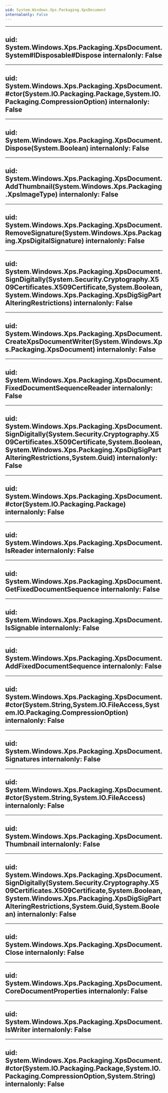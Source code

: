 ```yaml
---
uid: System.Windows.Xps.Packaging.XpsDocument
internalonly: False
---
```


---
uid: System.Windows.Xps.Packaging.XpsDocument.System#IDisposable#Dispose
internalonly: False
---

---
uid: System.Windows.Xps.Packaging.XpsDocument.#ctor(System.IO.Packaging.Package,System.IO.Packaging.CompressionOption)
internalonly: False
---

---
uid: System.Windows.Xps.Packaging.XpsDocument.Dispose(System.Boolean)
internalonly: False
---

---
uid: System.Windows.Xps.Packaging.XpsDocument.AddThumbnail(System.Windows.Xps.Packaging.XpsImageType)
internalonly: False
---

---
uid: System.Windows.Xps.Packaging.XpsDocument.RemoveSignature(System.Windows.Xps.Packaging.XpsDigitalSignature)
internalonly: False
---

---
uid: System.Windows.Xps.Packaging.XpsDocument.SignDigitally(System.Security.Cryptography.X509Certificates.X509Certificate,System.Boolean,System.Windows.Xps.Packaging.XpsDigSigPartAlteringRestrictions)
internalonly: False
---

---
uid: System.Windows.Xps.Packaging.XpsDocument.CreateXpsDocumentWriter(System.Windows.Xps.Packaging.XpsDocument)
internalonly: False
---

---
uid: System.Windows.Xps.Packaging.XpsDocument.FixedDocumentSequenceReader
internalonly: False
---

---
uid: System.Windows.Xps.Packaging.XpsDocument.SignDigitally(System.Security.Cryptography.X509Certificates.X509Certificate,System.Boolean,System.Windows.Xps.Packaging.XpsDigSigPartAlteringRestrictions,System.Guid)
internalonly: False
---

---
uid: System.Windows.Xps.Packaging.XpsDocument.#ctor(System.IO.Packaging.Package)
internalonly: False
---

---
uid: System.Windows.Xps.Packaging.XpsDocument.IsReader
internalonly: False
---

---
uid: System.Windows.Xps.Packaging.XpsDocument.GetFixedDocumentSequence
internalonly: False
---

---
uid: System.Windows.Xps.Packaging.XpsDocument.IsSignable
internalonly: False
---

---
uid: System.Windows.Xps.Packaging.XpsDocument.AddFixedDocumentSequence
internalonly: False
---

---
uid: System.Windows.Xps.Packaging.XpsDocument.#ctor(System.String,System.IO.FileAccess,System.IO.Packaging.CompressionOption)
internalonly: False
---

---
uid: System.Windows.Xps.Packaging.XpsDocument.Signatures
internalonly: False
---

---
uid: System.Windows.Xps.Packaging.XpsDocument.#ctor(System.String,System.IO.FileAccess)
internalonly: False
---

---
uid: System.Windows.Xps.Packaging.XpsDocument.Thumbnail
internalonly: False
---

---
uid: System.Windows.Xps.Packaging.XpsDocument.SignDigitally(System.Security.Cryptography.X509Certificates.X509Certificate,System.Boolean,System.Windows.Xps.Packaging.XpsDigSigPartAlteringRestrictions,System.Guid,System.Boolean)
internalonly: False
---

---
uid: System.Windows.Xps.Packaging.XpsDocument.Close
internalonly: False
---

---
uid: System.Windows.Xps.Packaging.XpsDocument.CoreDocumentProperties
internalonly: False
---

---
uid: System.Windows.Xps.Packaging.XpsDocument.IsWriter
internalonly: False
---

---
uid: System.Windows.Xps.Packaging.XpsDocument.#ctor(System.IO.Packaging.Package,System.IO.Packaging.CompressionOption,System.String)
internalonly: False
---
